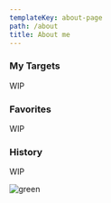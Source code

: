 ```yaml
---
templateKey: about-page
path: /about
title: About me
---
```

### My Targets

WIP

### Favorites

WIP

### History

WIP



![green](/img/green.png "Comfortable life")